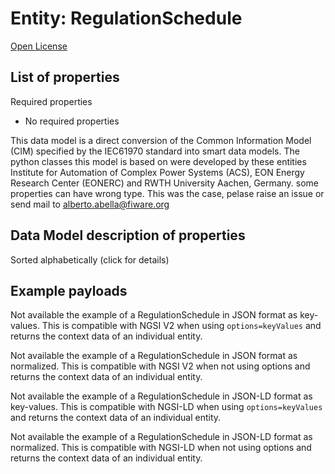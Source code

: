 Entity: RegulationSchedule  
==========================  
[Open License](https://github.com/smart-data-models//dataModel.EnergyCIM/blob/master/RegulationSchedule/LICENSE.md)  

## List of properties  

Required properties  
- No required properties    
This data model is a direct conversion of the Common Information Model (CIM) specified by the IEC61970 standard into smart data models. The python classes this model is based on were developed by these entities Institute for Automation of Complex Power Systems (ACS), EON Energy Research Center (EONERC) and RWTH University Aachen, Germany. some properties can have wrong type. This was the case, pelase raise an issue or send mail to alberto.abella@fiware.org  
## Data Model description of properties  
Sorted alphabetically (click for details)  
## Example payloads    
Not available the example of a RegulationSchedule in JSON format as key-values. This is compatible with NGSI V2 when  using `options=keyValues` and returns the context data of an individual entity.  
Not available the example of a RegulationSchedule in JSON format as normalized. This is compatible with NGSI V2 when not using options and returns the context data of an individual entity.  
Not available the example of a RegulationSchedule in JSON-LD format as key-values. This is compatible with NGSI-LD when  using `options=keyValues` and returns the context data of an individual entity.  
Not available the example of a RegulationSchedule in JSON-LD format as normalized. This is compatible with NGSI-LD when not using options and returns the context data of an individual entity.  
